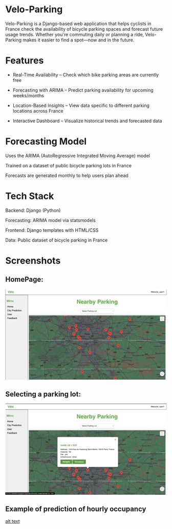 # Velo-Parking
Velo-Parking is a Django-based web application that helps cyclists in France check the availability of bicycle parking spaces and forecast future usage trends. Whether you're commuting daily or planning a ride, Velo-Parking makes it easier to find a spot—now and in the future.

# Features
- Real-Time Availability – Check which bike parking areas are currently free

- Forecasting with ARIMA – Predict parking availability for upcoming weeks/months

- Location-Based Insights – View data specific to different parking locations across France

- Interactive Dashboard – Visualize historical trends and forecasted data

# Forecasting Model
Uses the ARIMA (AutoRegressive Integrated Moving Average) model

Trained on a dataset of public bicycle parking lots in France

Forecasts are generated monthly to help users plan ahead

# Tech Stack
Backend: Django (Python)

Forecasting: ARIMA model via statsmodels

Frontend: Django templates with HTML/CSS

Data: Public dataset of bicycle parking in France

# Screenshots
## HomePage:
![alt text](https://github.com/HaekalMadani/Velo-Parking/blob/main/images/homepage.png?raw=true)

## Selecting a parking lot:
![alt text](https://github.com/HaekalMadani/Velo-Parking/blob/main/images/map-select.png?raw=true)

## Example of prediction of hourly occupancy 
[alt text](https://github.com/HaekalMadani/Velo-Parking/blob/main/images/stats1.png?raw=true)
